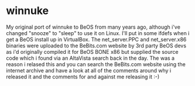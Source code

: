 # winnuke
My original port of winnuke to BeOS from many years ago, although i've changed "snooze" to "sleep" to use it on Linux.
I'll put in some ifdefs when i get a BeOS install up in VirtualBox.
The net_server.PPC and net_server.x86 binaries were uploaded to the BeBits.com website by 3rd party BeOS devs as i'd originally compiled it for BeOS BONE x86 but supplied the source code which i found via an AltaVista search back in the day. The was a reason i relased this and you can search the BeBits.com website using the internet archive and have a look at all of the comments around why i released it and the comments for and against me releasing it :-)
